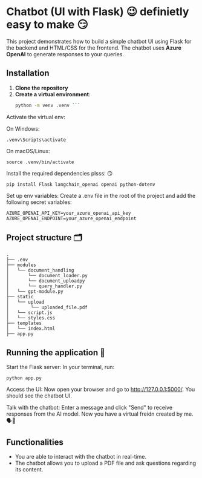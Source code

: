 # Chatbot (UI with Flask) 😉 definietly easy to make 😏


This project demonstrates how to build a simple chatbot UI using Flask for the backend and HTML/CSS for the frontend. The chatbot uses **Azure OpenAI** to generate responses to your queries.


## Installation

1. **Clone the repository** 
2. **Create a virtual environment**:
   ```bash
   python -m venv .venv ```
Activate the virtual env:

On Windows:
```
.venv\Scripts\activate 
```
On macOS/Linux:
```
source .venv/bin/activate
```
Install the required dependencies plsss: 😏

```
pip install Flask langchain_openai openai python-dotenv
```
Set up env variables: Create a .env file in the root of the project and add the following secret variables:

```
AZURE_OPENAI_API_KEY=your_azure_openai_api_key
AZURE_OPENAI_ENDPOINT=your_azure_openai_endpoint
```

## Project structure 🗂️
```
.
├── .env   
├── modules
│   └── document_handling
│       └── document_loader.py
│       └── document_uploadpy  
│       └── query_handler.py  
│   └── gpt-module.py                                    
├── static
│   └── upload
│        └── uploaded_file.pdf
│   └── script.js
│   └── styles.css   
├── templates
│   └── index.html         
├── app.py       
```
## Running the application 🚀
Start the Flask server: In your terminal, run:

```
python app.py
```
Access the UI: Now open your browser and go to http://127.0.0.1:5000/. You should see the chatbot UI.

Talk with the chatbot: Enter a message and click "Send" to receive responses from the AI model. Now you have a virtual freidn created by me. 🗣️🤖 


## Functionalities

- You are able to interact with the chatbot in real-time.
- The chatbot allows you to upload a PDF file and ask questions regarding its content.
